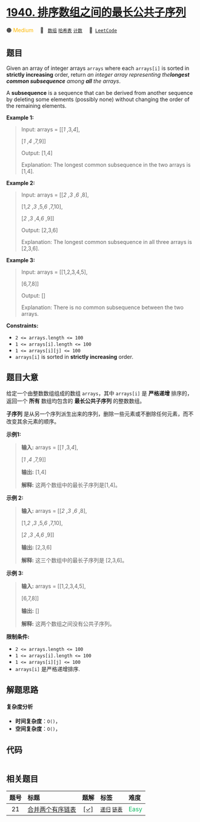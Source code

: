 # [1940. 排序数组之间的最长公共子序列](https://leetcode.com/problems/longest-common-subsequence-between-sorted-arrays)

🟠 <font color=#ffb800>Medium</font>&emsp; 🔖&ensp; [`数组`](/tag/array.md) [`哈希表`](/tag/hash-table.md) [`计数`](/tag/counting.md)&emsp; 🔗&ensp;[`LeetCode`](https://leetcode.com/problems/longest-common-subsequence-between-sorted-arrays)

## 题目

Given an array of integer arrays `arrays` where each `arrays[i]` is sorted in
**strictly increasing** order, return _an integer array representing
the**longest common subsequence** among **all** the arrays_.

A **subsequence** is a sequence that can be derived from another sequence by
deleting some elements (possibly none) without changing the order of the
remaining elements.



**Example 1:**

> Input: arrays = [[_1_ ,3,_4_],
> 
> > 
> > 
> > 
> > 
>  [_1_ ,_4_ ,7,9]]
> 
> Output: [1,4]
> 
> Explanation: The longest common subsequence in the two arrays is [1,4].

**Example 2:**

> Input: arrays = [[_2_ ,_3_ ,_6_ ,8],
> 
> > 
> > 
> > 
> > 
>  [1,_2_ ,_3_ ,5,_6_ ,7,10],
> 
> > 
> > 
> > 
> > 
>  [_2_ ,_3_ ,4,_6_ ,9]]
> 
> Output: [2,3,6]
> 
> Explanation: The longest common subsequence in all three arrays is [2,3,6].

**Example 3:**

> Input: arrays = [[1,2,3,4,5],
> 
> > 
> > 
> > 
> > 
>  [6,7,8]]
> 
> Output: []
> 
> Explanation: There is no common subsequence between the two arrays.

**Constraints:**

  * `2 <= arrays.length <= 100`
  * `1 <= arrays[i].length <= 100`
  * `1 <= arrays[i][j] <= 100`
  * `arrays[i]` is sorted in **strictly increasing** order.


## 题目大意

给定一个由整数数组组成的数组 `arrays`，其中 `arrays[i]` 是 **严格递增** 排序的，返回一个 **所有** 数组均包含的
**最长公共子序列** 的整数数组。

**子序列** 是从另一个序列派生出来的序列，删除一些元素或不删除任何元素，而不改变其余元素的顺序。

**示例1:**

> 
> 
> 
> 
> 
> **输入:** arrays = [[_1_ ,3,_4_],
> 
> > 
> > 
> > 
>    [_1_ ,_4_ ,7,9]]
> 
> **输出:** [1,4]
> 
> **解释:**  这两个数组中的最长子序列是[1,4]。
> 
> 

**示例 2:**

> 
> 
> 
> 
> 
> **输入:** arrays = [[_2_ ,_3_ ,_6_ ,8],
> 
> > 
> > 
> > 
>    [1,_2_ ,_3_ ,5,_6_ ,7,10],
> 
> > 
> > 
> > 
>    [_2_ ,_3_ ,4,_6_ ,9]]
> 
> **输出:** [2,3,6]
> 
> **解释:**  这三个数组中的最长子序列是 [2,3,6]。
> 
> 

**示例 3:**

> 
> 
> 
> 
> 
> **输入:** arrays = [[1,2,3,4,5],
> 
> > 
> > 
> > 
>    [6,7,8]]
> 
> **输出:** []
> 
> **解释:**  这两个数组之间没有公共子序列。
> 
> 



**限制条件:**

  * `2 <= arrays.length <= 100`
  * `1 <= arrays[i].length <= 100`
  * `1 <= arrays[i][j] <= 100`
  * `arrays[i]` 是严格递增排序.


## 解题思路

#### 复杂度分析

- **时间复杂度**：`O()`，
- **空间复杂度**：`O()`，

## 代码

```javascript

```

## 相关题目

<!-- prettier-ignore -->
| 题号 | 标题 | 题解 | 标签 | 难度 |
| :------: | :------ | :------: | :------ | :------ |
| 21 | [合并两个有序链表](https://leetcode.com/problems/merge-two-sorted-lists) | [[✓]](/problem/0021.md) |  [`递归`](/tag/recursion.md) [`链表`](/tag/linked-list.md) | <font color=#15bd66>Easy</font> |